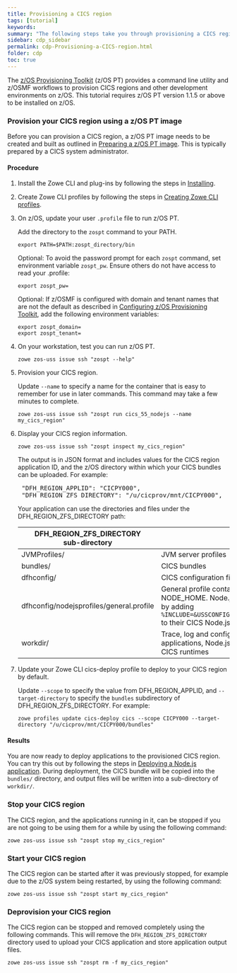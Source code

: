 ```yaml
---
title: Provisioning a CICS region
tags: [tutorial]
keywords:
summary: "The following steps take you through provisioning a CICS region from a z/OS Provisioning Toolkit image. You can then deploy and test applications using the CICS region."
sidebar: cdp_sidebar
permalink: cdp-Provisioning-a-CICS-region.html
folder: cdp
toc: true
---
```


The [z/OS Provisioning Toolkit](https://developer.ibm.com/mainframe/products/zospt/) (z/OS PT) provides a command line utility and z/OSMF workflows to provision CICS regions and other development environments on z/OS. This tutorial requires z/OS PT version 1.1.5 or above to be installed on z/OS.

### Provision your CICS region using a z/OS PT image

Before you can provision a CICS region, a z/OS PT image needs to be created and built as outlined in [Preparing a z/OS PT image](cdp-Preparing-a-zOS-PT-image). This is typically prepared by a CICS system administrator.

#### Procedure

1. Install the Zowe CLI and plug-ins by following the steps in [Installing](cdp-Installing).

2. Create Zowe CLI profiles by following the steps in [Creating Zowe CLI profiles](cdp-Creating-Zowe-CLI-profiles).

3. On z/OS, update your user `.profile` file to run z/OS PT.

   Add the directory to the `zospt` command to your PATH.

   ```properties
   export PATH=$PATH:zospt_directory/bin
   ```

   Optional: To avoid the password prompt for each `zospt` command, set environment variable `zospt_pw`. Ensure others do not have access to read your .profile:

   ```properties
   export zospt_pw=
   ```

   Optional: If z/OSMF is configured with domain and tenant names that are not the default as described in [Configuring z/OS Provisioning Toolkit](https://www.ibm.com/support/knowledgecenter/en/SSXH44E_1.0.0/zospt/zospt-configuring.html), add the following environment variables:

   ```properties
   export zospt_domain=
   export zospt_tenant=
   ```

4. On your workstation, test you can run z/OS PT.

   ```console
   zowe zos-uss issue ssh "zospt --help"
   ```

5. Provision your CICS region.

   Update `--name` to specify a name for the container that is easy to remember for use in later commands. This command may take a few minutes to complete.

   ```console
   zowe zos-uss issue ssh "zospt run cics_55_nodejs --name my_cics_region"
   ```

6. Display your CICS region information.

   ```console
   zowe zos-uss issue ssh "zospt inspect my_cics_region"
   ```

   The output is in JSON format and includes values for the CICS region application ID, and the z/OS directory within which your CICS bundles can be uploaded. For example:

   <pre class="messageText">
    "DFH_REGION_APPLID": "CICPY000",
    "DFH_REGION_ZFS_DIRECTORY": "/u/cicprov/mnt/CICPY000",</pre>

    Your application can use the directories and files under the DFH_REGION_ZFS_DIRECTORY path:

   | DFH_REGION_ZFS_DIRECTORY<br>sub-directory | Usage |
   | --- | -- |
   | JVMProfiles/ | JVM server profiles |
   | bundles/ | CICS bundles |
   | dfhconfig/ | CICS configuration files |
   | dfhconfig/nodejsprofiles/general.profile | General profile containing values for WORK_DIR and NODE_HOME. Node.js application should include this by adding `%INCLUDE=&USSCONFIG;/nodejsprofiles/general.profile` to their CICS Node.js application profile |
   | workdir/ | Trace, log and configuration files create by applications, Node.js runtimes, Java runtimes, and CICS runtimes |

7. Update your Zowe CLI cics-deploy profile to deploy to your CICS region by default.

   Update `--scope` to specify the value from DFH_REGION_APPLID, and `--target-directory` to specify the `bundles` subdirectory of DFH_REGION_ZFS_DIRECTORY. For example:

   ```console
   zowe profiles update cics-deploy cics --scope CICPY000 --target-directory "/u/cicprov/mnt/CICPY000/bundles"
   ```

#### Results

You are now ready to deploy applications to the provisioned CICS region. You can try this out by following the steps in [Deploying a Node.js application](cdp-Deploying-a-nodejs-application). During deployment, the CICS bundle will be copied into the `bundles/` directory, and output files will be written into a sub-directory of `workdir/`.

### Stop your CICS region

The CICS region, and the applications running in it, can be stopped if you are not going to be using them for a while by using the following command:

```console
zowe zos-uss issue ssh "zospt stop my_cics_region"
```

### Start your CICS region

The CICS region can be started after it was previously stopped, for example due to the z/OS system being restarted, by using the following command:

```console
zowe zos-uss issue ssh "zospt start my_cics_region"
```

### Deprovision your CICS region

The CICS region can be stopped and removed completely using the following commands. This will remove the `DFH_REGION_ZFS_DIRECTORY` directory used to upload your CICS application and store application output files.

```console
zowe zos-uss issue ssh "zospt rm -f my_cics_region"
```
